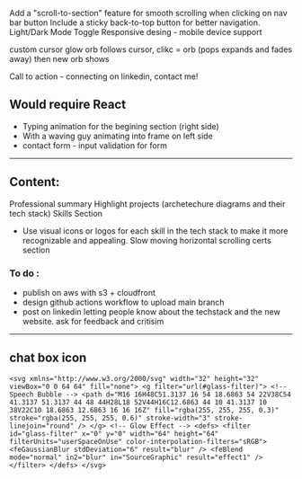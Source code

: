 Add a "scroll-to-section" feature for smooth scrolling when clicking on nav bar button
Include a sticky back-to-top button for better navigation.
Light/Dark Mode Toggle
Responsive desing - mobile device support

custom cursor
glow orb follows cursor, clikc = orb (pops expands and fades away) then new orb shows


Call to action - connecting on linkedin, contact me!

## Would require React
- Typing animation for the begining section (right side)
- With a waving guy animating into frame on left side
- contact form - input validation for form
---
## Content:
Professional summary
Highlight projects (archetechure diagrams and their tech stack)
Skills Section
 - Use visual icons or logos for each skill in the tech stack to make it more recognizable and appealing.
Slow moving horizontal scrolling certs section


### To do :
- publish on aws with s3 + cloudfront
- design github actions workflow to upload main branch
- post on linkedin letting people know about the techstack and the new website. ask for feedback and critisim 


---
## chat box icon
`<svg xmlns="http://www.w3.org/2000/svg" width="32" height="32" viewBox="0 0 64 64" fill="none">
              <g filter="url(#glass-filter)">
                <!-- Speech Bubble -->
                <path
                  d="M16 16H48C51.3137 16 54 18.6863 54 22V38C54 41.3137 51.3137 44 48 44H28L18 52V44H16C12.6863 44 10 41.3137 10 38V22C10 18.6863 12.6863 16 16 16Z"
                  fill="rgba(255, 255, 255, 0.3)"
                  stroke="rgba(255, 255, 255, 0.6)"
                  stroke-width="3"
                  stroke-linejoin="round"
                />
              </g>
              <!-- Glow Effect -->
              <defs>
                <filter id="glass-filter" x="0" y="0" width="64" height="64" filterUnits="userSpaceOnUse" color-interpolation-filters="sRGB">
                  <feGaussianBlur stdDeviation="6" result="blur" />
                  <feBlend mode="normal" in2="blur" in="SourceGraphic" result="effect1" />
                </filter>
              </defs>
            </svg>`
